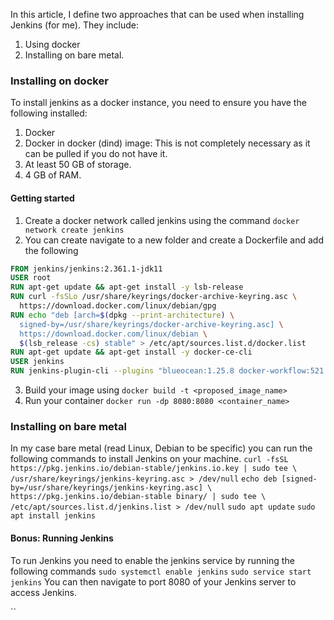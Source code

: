 In this article, I define two approaches that can be used when installing Jenkins (for me). They include:
1. Using docker
2. Installing on bare metal.

### Installing on docker
To install jenkins as a docker instance, you need to ensure you have the following installed:
1. Docker
2. Docker in docker (dind) image: This is not completely necessary as it can be pulled if you do not have it.
3. At least 50 GB of storage.
4. 4 GB of RAM.
#### Getting started
1. Create a docker network called jenkins using the command `docker network create jenkins`
2. You can create navigate to a new folder and create a Dockerfile and add the following
``` Dockerfile
FROM jenkins/jenkins:2.361.1-jdk11
USER root
RUN apt-get update && apt-get install -y lsb-release
RUN curl -fsSLo /usr/share/keyrings/docker-archive-keyring.asc \
  https://download.docker.com/linux/debian/gpg
RUN echo "deb [arch=$(dpkg --print-architecture) \
  signed-by=/usr/share/keyrings/docker-archive-keyring.asc] \
  https://download.docker.com/linux/debian \
  $(lsb_release -cs) stable" > /etc/apt/sources.list.d/docker.list
RUN apt-get update && apt-get install -y docker-ce-cli
USER jenkins
RUN jenkins-plugin-cli --plugins "blueocean:1.25.8 docker-workflow:521.v1a_a_dd2073b_2e"
```
3. Build your image using `docker build -t <proposed_image_name>`
4. Run your container `docker run -dp 8080:8080 <container_name>`

### Installing on bare metal
In my case bare metal (read Linux, Debian to be specific) you can run the following commands to install Jenkins on your machine.
`curl -fsSL https://pkg.jenkins.io/debian-stable/jenkins.io.key | sudo tee \ /usr/share/keyrings/jenkins-keyring.asc > /dev/null`
`echo deb [signed-by=/usr/share/keyrings/jenkins-keyring.asc] \ https://pkg.jenkins.io/debian-stable binary/ | sudo tee \ /etc/apt/sources.list.d/jenkins.list > /dev/null`
`sudo apt update`
`sudo apt install jenkins`

#### Bonus: Running Jenkins
To run Jenkins you need to enable the jenkins service by running the following commands
`sudo systemctl enable jenkins`
`sudo service start jenkins`
You can then navigate to port 8080 of your Jenkins server to access Jenkins.

``